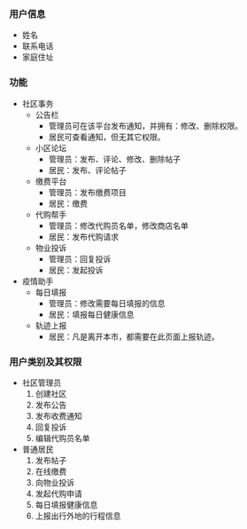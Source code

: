 ### 用户信息

* 姓名
* 联系电话
* 家庭住址



### 功能

* 社区事务
    * 公告栏
        * 管理员可在该平台发布通知，并拥有：修改、删除权限。
        * 居民可查看通知，但无其它权限。
    * 小区论坛
        * 管理员：发布、评论、修改、删除帖子
        * 居民：发布、评论帖子
    * 缴费平台
        * 管理员：发布缴费项目
        * 居民：缴费
    * 代购帮手
        * 管理员：修改代购员名单，修改商店名单
        * 居民：发布代购请求
    * 物业投诉
        * 管理员：回复投诉
        * 居民：发起投诉
* 疫情助手
    * 每日填报
        * 管理员：修改需要每日填报的信息
        * 居民：填报每日健康信息
    * 轨迹上报
        * 居民：凡是离开本市，都需要在此页面上报轨迹。



### 用户类别及其权限

* 社区管理员
    1. 创建社区
    2. 发布公告
    3. 发布收费通知
    4. 回复投诉
    5. 编辑代购员名单
* 普通居民
    1. 发布帖子
    2. 在线缴费
    3. 向物业投诉
    4. 发起代购申请
    5. 每日填报健康信息
    6. 上报出行外地的行程信息